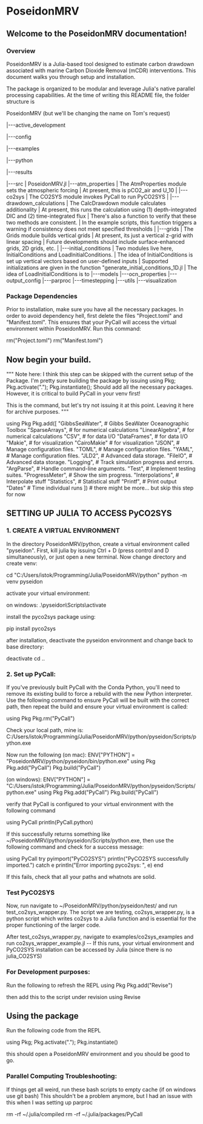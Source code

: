 # PoseidonMRV
## Welcome to the PoseidonMRV documentation!

### Overview
PoseidonMRV is a Julia-based tool designed to estimate carbon drawdown associated with marine Carbon Dioxide Removal (mCDR) interventions. This document walks you through setup and installation.

The package is organized to be modular and leverage Julia's native parallel processing capabilities.
At the time of writing this README file, the folder structure is

PoseidonMRV (but we'll be changing the name on Tom's request)

|---active_development

|---config

|---examples

|---python

|---results

|---src
    | PoseidonMRV.jl
    |---atm_properties
    |       The AtmProperties module sets the atmospheric forcing 
    |       At present, this is pCO2_air and U_10
    |
    |---co2sys
    |       The CO2SYS module invokes PyCall to run PyCO2SYS
    |
    |---drawdown_calculations
    |       The CalcDrawdown module calculates additionality
    |       At present, this runs the calculation using (1) depth-integrated DIC and (2) time-integrated flux
    |       There's also a function to verify that these two methods are consistent.
    |       In the example scripts, this function triggers a warning if consistency does not meet specified thresholds
    |
    |---grids
    |       The Grids module builds vertical grids
    |       At present, its just a vertical z-grid with linear spacing
    |       Future developments should include surface-enhanced grids, 2D grids, etc.
    |
    |---initial_conditions
    |       Two modules live here, InitialConditions and LoadInitialConditions.
    |       The idea of InitialConditions is set up vertical vectors based on user-defined inputs
    |       Supported initializations are given in the function "generate_initial_conditions_1D.jl
    |       The idea of LoadInitialConditions is to 
    |---models
    |---ocn_properties
    |---output_config
    |---parproc
    |---timestepping
    |---utils
    |---visualization
    
### Package Dependencies
Prior to installation, make sure you have all the necessary packages. In order to avoid dependency hell, first delete the files "Project.toml" and "Manifest.toml". This ensures that your PyCall will access the virtual environment within PoseidonMRV. Run this command:

rm("Project.toml")
rm("Manifest.toml")

## Now begin your build.

"""
Note here: I think this step can be skipped with the current setup of the Package.
I'm pretty sure building the package by issuing 
using Pkg; Pkg.activate("."); Pkg.instantiate();
Should add all the necessary packages.
However, it is critical to build PyCall in your venv first!

This is the command, but let's try not issuing it at this point.
Leaving it here for archive purposes.
"""

using Pkg
Pkg.add([
    "GibbsSeaWater",    # Gibbs SeaWater Oceanographic Toolbox
    "SparseArrays",     # for numerical calculations
    "LinearAlgebra",    # for numerical calculations
    "CSV",              # for data I/O
    "DataFrames",       # for data I/O
    "Makie",            # for visualization
    "CairoMakie"        # for visualization
    "JSON",             # Manage configuration files.
    "TOML",             # Manage configuration files.
    "YAML",             # Manage configuration files.
    "JLD2",             # Advanced data storage.
    "FileIO",           # Advanced data storage.
    "Logging",          # Track simulation progress and errors.
    "ArgParse",         # Handle command-line arguments.
    "Test",             # Implement testing suites.
    "ProgressMeter",    # Show the sim progress.
    "Interpolations",   # Interpolate stuff
    "Statistics",       # Statistical stuff
    "Printf",           # Print output
    "Dates"             # Time individual runs
    ])
    # there might be more... but skip this step for now


## SETTING UP JULIA TO ACCESS PyCO2SYS

### 1. CREATE A VIRTUAL ENVIRONMENT
In the directory PoseidonMRV/python, create a virtual environment called "pyseidon". First, kill julia by issuing Ctrl + D (press control and D simultaneously), or just open a new terminal. Now change directory and create venv:

cd "C:/Users/istok/Programming/Julia/PoseidonMRV/python" 
python -m venv pyseidon

activate your virtual environment:

on windows: .\pyseidon\Scripts\activate 

install the pyco2sys package using:

pip install pyco2sys

after installation, deactivate the pyseidon environment and change back to base directory: 

deactivate
cd .. 

### 2. Set up PyCall:
If you've previously built PyCall with the Conda Python, you'll need to remove its existing build to force a rebuild with the new Python interpreter. Use the following command to ensure PyCall will be built with the correct path, then repeat the build and ensure your virtual environment is called:

using Pkg
Pkg.rm("PyCall")

Check your local path, mine is:
C:/Users/istok/Programming/Julia/PoseidonMRV/python/pyseidon/Scripts/python.exe

Now run the following
(on mac): 
ENV["PYTHON"] = "PoseidonMRV/python/pyseidon/bin/python.exe" 
using Pkg
Pkg.add("PyCall")
Pkg.build("PyCall") 

(on windows): 
ENV["PYTHON"] = "C:/Users/istok/Programming/Julia/PoseidonMRV/python/pyseidon/Scripts/python.exe"
using Pkg
Pkg.add("PyCall")
Pkg.build("PyCall")

verify that PyCall is configured to your virtual environment with the following command

using PyCall
println(PyCall.python)

If this successfully returns something like ~/PoseidonMRV/python/pyseidon/Scripts/python.exe, then use the following command and check for a success message:

using PyCall
try
    pyimport("PyCO2SYS")
    println("PyCO2SYS successfully imported.")
catch e
    println("Error importing pyco2sys: ", e)
end

If this fails, check that all your paths and whatnots are solid. 

### Test PyCO2SYS
Now, run navigate to ~/PoseidonMRV/python/pyseidon/test/ and run test_co2sys_wrapper.py. The script we are testing, co2sys_wrapper.py, is a python script which writes co2sys to a Julia function and is essential for the proper functioning of the larger code. 

After test_co2sys_wrapper.py, navigate to examples/co2sys_examples and run co2sys_wrapper_example.jl -- If this runs, your virtual environment and PyCO2SYS installation can be accessed by Julia (since there is no julia_CO2SYS)



### For Development purposes:
Run the following to refresh the REPL
using Pkg
Pkg.add("Revise")

then add this to the script under revision
using Revise



## Using the package
Run the following code from the REPL 

using Pkg; Pkg.activate("."); Pkg.instantiate()

this should open a PoseidonMRV environment and you should be good to go.


### Parallel Computing Troubleshooting:
If things get all weird, run these bash scripts to empty cache (if on windows use git bash)
This shouldn't be a problem anymore, but I had an issue with this when I was setting up parproc

rm -rf ~/.julia/compiled
rm -rf ~/.julia/packages/PyCall




